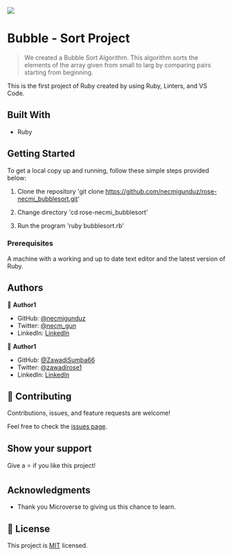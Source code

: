 ![](https://img.shields.io/badge/Microverse-blueviolet)

# Bubble - Sort Project

> We created a Bubble Sort Algorithm. This algorithm sorts the elements of the array given from small to larg by comparing pairs starting from beginning.  

This is the first project of Ruby created by using Ruby, Linters, and VS Code.
## Built With

- Ruby

## Getting Started
To get a local copy up and running, follow these simple steps provided below: 

1. Clone the repository
'git clone https://github.com/necmigunduz/rose-necmi_bubblesort.git'

2. Change directory
'cd rose-necmi_bubblesort'

3. Run the program
'ruby bubblesort.rb'

### Prerequisites

A machine with a working and up to date text editor and the latest version of Ruby.

## Authors

👤 **Author1**

- GitHub: [@necmigunduz](https://github.com/necmigunduz)
- Twitter: [@necm_gun](https://twitter.com/necm_gun)
- LinkedIn: [LinkedIn](https://www.linkedin.com/in/necmigunduz/)

👤 **Author1**

- GitHub: [@ZawadiSumba66](https://github.com/ZawadiSumba66)
- Twitter: [@zawadirose1](https://twitter.com/zawadirose1)
- LinkedIn: [LinkedIn](https://www.linkedin.com/in/rose-sumba-9b36401b5)

## 🤝 Contributing

Contributions, issues, and feature requests are welcome!

Feel free to check the [issues page](https://github.com/necmigunduz/rose-necmi_bubblesort/issues).

## Show your support

Give a ⭐️ if you like this project!

## Acknowledgments

- Thank you Microverse to giving us this chance to learn.

## 📝 License

This project is [MIT](/home/necmi/Ruby/rose-necmi_bubblesort/mit_license.md) licensed.